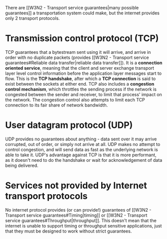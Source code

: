 There are [[W3N2 - Transport service guarantees|many possible guarantees]] a transportation system could make, but the internet provides only 2 transport protocols.
# Transmission control protocol (TCP)
TCP guarantees that a bytestream sent using it will arrive, and arrive in order with no duplicate packets (provides [[W3N2 - Transport service guarantees#Reliable data transfer|reliable data transfer]]). It is a **connection oriented service**, meaning that the client and server exchange transport layer level control information before the application layer messages start to flow. This is the **TCP handshake**, after which a **TCP connection** is said to exist between the sockets at either end. TCP also includes a **congestion control mechanism**, which throttles the sending process if the network is congested between the sender and receiver, to limit that process' impact on the network. The congestion control also attempts to limit each TCP connection to its fair share of network bandwidth.
# User datagram protocol (UDP)
UDP provides no guarantees about anything - data sent over it may arrive corrupted, out of order, or simply not arrive at all. UDP makes no attempt to control congestion, and will send data as fast as the underlying network is able to take it. UDP's advantage against TCP is that it is more performant, as it doesn't need to do the handshake or wait for acknowledgement of data being delivered.
# Services not provided by Internet transport protocols
No internet protocol provides (or can provide!) guarantees of [[W3N2 - Transport service guarantees#Timing|timing]] or [[W3N2 - Transport service guarantees#Throughput|throughput]]. This doesn't mean that the internet is unable to support timing or throughput sensitive applications, just that they must be designed to work without strict guarantees.